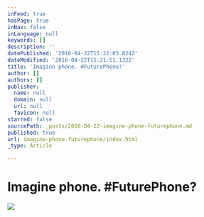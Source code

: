 ```yaml
---
inFeed: true
hasPage: true
inNav: false
inLanguage: null
keywords: []
description: ''
datePublished: '2016-04-22T15:22:03.824Z'
dateModified: '2016-04-22T15:21:51.132Z'
title: 'Imagine phone. #FuturePhone?'
author: []
authors: []
publisher:
  name: null
  domain: null
  url: null
  favicon: null
starred: false
sourcePath: _posts/2016-04-22-imagine-phone-futurephone.md
published: true
url: imagine-phone-futurephone/index.html
_type: Article

---
```

# Imagine phone. \#FuturePhone?
![](https://the-grid-user-content.s3-us-west-2.amazonaws.com/cd061777-bbdc-4ff4-b578-2128b17ed818.jpg)